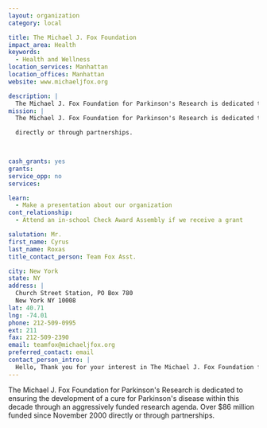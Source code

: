 ```yaml
---
layout: organization
category: local

title: The Michael J. Fox Foundation 
impact_area: Health
keywords: 
  - Health and Wellness
location_services: Manhattan
location_offices: Manhattan
website: www.michaeljfox.org

description: |
  The Michael J. Fox Foundation for Parkinson's Research is dedicated to ensuring the development of a cure for Parkinson's disease within this decade through an aggressively funded research agenda. Over $86 million funded since November 2000 directly or through partnerships.
mission: |
  The Michael J. Fox Foundation for Parkinson's Research is dedicated to ensuring the development of a cure for Parkinson's disease within this decade through an aggressively funded research agenda. Nearly $70 million <research/research_funded_00_05.php> funded from 2000 to 2005

  directly or through partnerships.

  

cash_grants: yes
grants: 
service_opp: no
services: 

learn: 
  - Make a presentation about our organization
cont_relationship: 
  - Attend an in-school Check Award Assembly if we receive a grant

salutation: Mr.
first_name: Cyrus
last_name: Roxas
title_contact_person: Team Fox Asst.

city: New York
state: NY
address: |
  Church Street Station, PO Box 780  
  New York NY 10008
lat: 40.71
lng: -74.01
phone: 212-509-0995
ext: 211
fax: 212-509-2390
email: teamfox@michaeljfox.org
preferred_contact: email
contact_person_intro: |
  Hello, Thank you for your interest in The Michael J. Fox Foundation for Parkinson's Research. As a part of the Development team here at the Foundation, I am responsible for building relationships and raising money to fund the necessary scientific research to find a cure for Parkinson's disease.  My primary focus is working with our community fundraisers in our Team Fox and MJFF - Students Give Back programs.
---
```

The Michael J. Fox Foundation for Parkinson's Research is dedicated to ensuring the development of a cure for Parkinson's disease within this decade through an aggressively funded research agenda. Over $86 million funded since November 2000 directly or through partnerships.